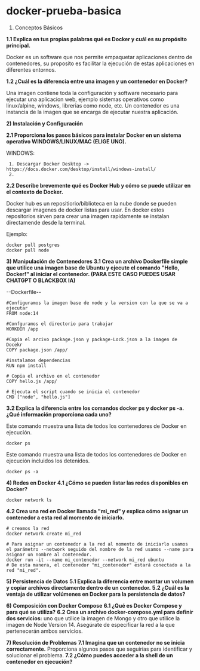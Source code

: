 # docker-prueba-basica

1)  Conceptos Básicos

**1.1 Explica en tus propias palabras qué es Docker y cuál es su propósito principal.**

Docker es un software que nos permite empaquetar aplicaciones dentro de contenedores, su proposito es facilitar la ejecución de estas aplicaciones en diferentes entornos.

**1.2 ¿Cuál es la diferencia entre una imagen y un contenedor en Docker?**

Una imagen contiene toda la configuración y software necesario para ejecutar una aplicacion web, ejemplo sistemas operativos como linux/alpine, windows, librerias como  node, etc.
Un contenedor es una instancia de la imagen que se encarga de ejecutar nuestra aplicación.

**2) Instalación y Configuración**

**2.1 Proporciona los pasos básicos para instalar Docker en un sistema operativo WINDOWS/LINUX/MAC (ELIGE UNO).**

WINDOWS:

     1. Descargar Docker Desktop -> https://docs.docker.com/desktop/install/windows-install/
     2. 

**2.2 Describe brevemente qué es Docker Hub y cómo se puede utilizar en el contexto de Docker.**

Docker hub es un repositiorio/biblioteca en la nube donde se pueden descargar imagenes de docker listas para usar. En docker estos repositorios sirven para crear una imagen rapidamente se instalan directamende desde la terminal.

Ejemplo:

```
docker pull postgres
docker pull node
```

**3) Manipulación de Contenedores**
**3.1 Crea un archivo Dockerfile simple que utilice una imagen base de Ubuntu y ejecute el comando "Hello, Docker!" al iniciar el contenedor.  (PARA ESTE CASO PUEDES USAR CHATGPT O BLACKBOX IA)**

--Dockerfile--

```
#Configuramos la imagen base de node y la version con la que se va a ejecutar
FROM node:14

#Confguramos el directorio para trabajar
WORKDIR /app

#Copia el arcivo package.json y package-Lock.json a la imagen de Docekr 
COPY package.json /app/

#instalamos dependencias
RUN npm install

# Copia el archivo en el contenedor
COPY hello.js /app/

# Ejecuta el script cuando se inicia el contenedor
CMD ["node", "hello.js"]
```


**3.2 Explica la diferencia entre los comandos docker ps y docker ps -a. ¿Qué información proporciona cada uno?**

Este comando muestra una lista de todos los contenedores de Docker en ejecución.
```
docker ps
```
Este comando muestra una lista de todos los contenedores de Docker en ejecución incluidos los detenidos.

```
docker ps -a
```
**4)  Redes en Docker**
**4.1 ¿Cómo se pueden listar las redes disponibles en Docker?**
```
docker network ls
```
**4.2 Crea una red en Docker llamada "mi_red" y explica cómo asignar un contenedor a esta red al momento de iniciarlo.**

```
# creamos la red
docker network create mi_red

# Para asignar un contenedor a la red al momento de iniciarlo usamos el parámetro --network seguido del nombre de la red usamos --name para asignar un nombre al contenedor.
docker run -it --name mi_contenedor --network mi_red ubuntu
# De esta manera, el contenedor "mi_contenedor" estará conectado a la red "mi_red".
```

**5)  Persistencia de Datos**
**5.1 Explica la diferencia entre montar un volumen y copiar archivos directamente dentro de un contenedor.**
**5.2 ¿Cuál es la ventaja de utilizar volúmenes en Docker para la persistencia de datos?**

**6) Composición con Docker Compose**
**6.1 ¿Qué es Docker Compose y para qué se utiliza?**
**6.2 Crea un archivo docker-compose.yml para definir dos servicios:**
uno que utilice la imagen de Mongo y otro que utilice la imagen de Node Version 14.
Asegúrate de especificar la red a la que pertenecerán ambos servicios.

**7)  Resolución de Problemas**
**7.1 Imagina que un contenedor no se inicia correctamente.**
 Proporciona algunos pasos que seguirías para identificar y solucionar el problema.
**7.2 ¿Cómo puedes acceder a la shell de un contenedor en ejecución?**

